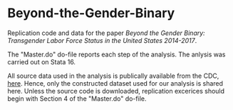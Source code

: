 # Beyond-the-Gender-Binary
Replication code and data for the paper *Beyond the Gender Binary: Transgender Labor Force Status in the United States 2014-2017*.

The "Master.do" do-file reports each step of the analysis. The anlysis was carried out on Stata 16. 

All source data used in the analysis is publically available from the CDC, [here](https://www.cdc.gov/brfss/annual_data/annual_data.htm). Hence, only the constructed dataset used for our analysis is shared here. Unless the source code is downloaded, replication excerices should begin with Section 4 of the "Master.do" do-file.
